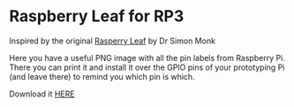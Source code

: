 # Raspberry Leaf for RP3
Inspired by the original <a href="http://www.doctormonk.com/2013/02/raspberry-pi-and-breadboard-raspberry.html">Rasperry Leaf</a> by Dr Simon Monk

Here you have a useful PNG image with all the pin labels from Raspberry Pi. There you can print it and install it over the GPIO pins of your prototyping Pi (and leave there) to remind you which pin is which.

Download it <a href="">HERE</a>
